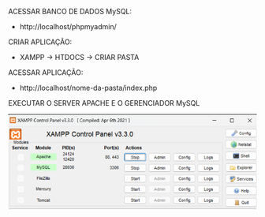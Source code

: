 ACESSAR BANCO DE DADOS MySQL:

- http://localhost/phpmyadmin/

CRIAR APLICAÇÃO:

- XAMPP -> HTDOCS -> CRIAR PASTA

ACESSAR APLICAÇÃO:

- http://localhost/nome-da-pasta/index.php

EXECUTAR O SERVER APACHE E O GERENCIADOR MySQL

![alt text](image.png)

